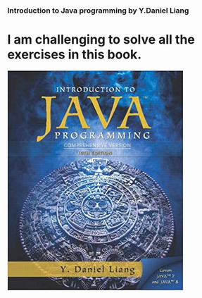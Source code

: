 ### Introduction to Java programming by Y.Daniel Liang
# I am challenging to solve all the exercises in this book.
![alt txt](https://github.com/samedsay/Bible_Of_Java/blob/master/book.jpg)
